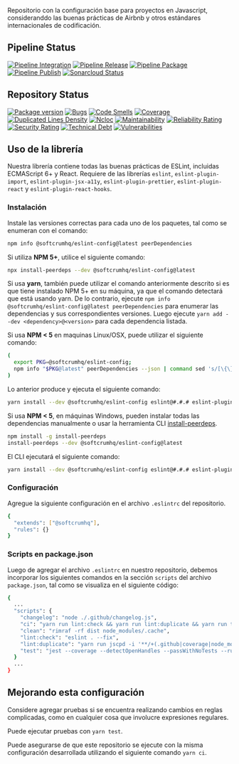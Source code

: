Repositorio con la configuración base para proyectos en Javascript, consideranddo las buenas prácticas de Airbnb y otros estándares internacionales de codificación.


## Pipeline Status
[![Pipeline Integration](https://github.com/softcrumhq/eslint-config/actions/workflows/integration.yml/badge.svg?branch=master)](https://github.com/softcrumhq/eslint-config/actions/workflows/integration.yml)
[![Pipeline Release](https://github.com/softcrumhq/eslint-config/actions/workflows/release.yml/badge.svg?branch=release)](https://github.com/softcrumhq/eslint-config/actions/workflows/release.yml)
[![Pipeline Package](https://github.com/softcrumhq/eslint-config/actions/workflows/package.yml/badge.svg?branch=master)](https://github.com/softcrumhq/eslint-config/actions/workflows/package.yml)
[![Pipeline Publish](https://github.com/softcrumhq/eslint-config/actions/workflows/publish.yml/badge.svg?branch=master)](https://github.com/softcrumhq/eslint-config/actions/workflows/publish.yml)
[![Sonarcloud Status](https://sonarcloud.io/api/project_badges/measure?project=softcrumhq_eslint-config&metric=alert_status)](https://sonarcloud.io/dashboard?id=softcrumhq_eslint-config)


## Repository Status
[![Package version](https://img.shields.io/badge/version-1.6.1-blue?logo=github)](https://github.com/softcrumhq/eslint-config)
[![Bugs](https://sonarcloud.io/api/project_badges/measure?project=softcrumhq_eslint-config&metric=bugs)](https://sonarcloud.io/project/issues?id=softcrumhq_eslint-config&resolved=false&types=BUG)
[![Code Smells](https://sonarcloud.io/api/project_badges/measure?project=softcrumhq_eslint-config&metric=code_smells)](https://sonarcloud.io/project/issues?id=softcrumhq_eslint-config&resolved=false&types=CODE_SMELL)
[![Coverage](https://sonarcloud.io/api/project_badges/measure?project=softcrumhq_eslint-config&metric=coverage)](https://sonarcloud.io/component_measures?id=softcrumhq_eslint-config&metric=coverage&view=list)
[![Duplicated Lines Density](https://sonarcloud.io/api/project_badges/measure?project=softcrumhq_eslint-config&metric=duplicated_lines_density)](https://sonarcloud.io/component_measures?id=softcrumhq_eslint-config&metric=Duplications)
[![Ncloc](https://sonarcloud.io/api/project_badges/measure?project=softcrumhq_eslint-config&metric=ncloc)](https://sonarcloud.io/component_measures?id=softcrumhq_eslint-config&metric=ncloc&view=list)
[![Maintainability](https://sonarcloud.io/api/project_badges/measure?project=softcrumhq_eslint-config&metric=sqale_rating)](https://sonarcloud.io/component_measures?id=softcrumhq_eslint-config&metric=Maintainability)
[![Reliability Rating](https://sonarcloud.io/api/project_badges/measure?project=softcrumhq_eslint-config&metric=reliability_rating)](https://sonarcloud.io/component_measures?id=softcrumhq_eslint-config&metric=Reliability)
[![Security Rating](https://sonarcloud.io/api/project_badges/measure?project=softcrumhq_eslint-config&metric=security_rating)](https://sonarcloud.io/component_measures?id=softcrumhq_eslint-config&metric=Security)
[![Technical Debt](https://sonarcloud.io/api/project_badges/measure?project=softcrumhq_eslint-config&metric=sqale_index)](https://sonarcloud.io/component_measures?id=softcrumhq_eslint-config&metric=sqale_index&view=list)
[![Vulnerabilities](https://sonarcloud.io/api/project_badges/measure?project=softcrumhq_eslint-config&metric=vulnerabilities)](https://sonarcloud.io/project/issues?id=softcrumhq_eslint-config&resolved=false&types=VULNERABILITY)


## Uso de la librería

Nuestra librería contiene todas las buenas prácticas de ESLint, incluidas ECMAScript 6+ y React. Requiere de las librerías `eslint`, `eslint-plugin-import`, `eslint-plugin-jsx-a11y`, `eslint-plugin-prettier`, `eslint-plugin-react` y `eslint-plugin-react-hooks`.

### Instalación

Instale las versiones correctas para cada uno de los paquetes, tal como se enumeran con el comando:

```sh
npm info @softcrumhq/eslint-config@latest peerDependencies
```

Si utiliza **NPM 5+**, utilice el siguiente comando:

```sh
npx install-peerdeps --dev @softcrumhq/eslint-config@latest
```

Si usa **yarn**, también puede utilizar el comando anteriormente descrito si es que tiene instalado NPM 5+ en su máquina, ya que el comando detectará que está usando yarn. De lo contrario, ejecute `npm info @softcrumhq/eslint-config@latest peerDependencies` para enumerar las dependencias y sus correspondientes versiones. Luego ejecute `yarn add --dev <dependency>@<version>` para cada dependencia listada.

Si usa **NPM < 5** en maquinas Linux/OSX, puede utilizar el siguiente comando:

```sh
(
  export PKG=@softcrumhq/eslint-config;
  npm info "$PKG@latest" peerDependencies --json | command sed 's/[\{\},]//g ; s/: /@/g' | xargs yarn install --dev "$PKG@latest"
)
```

Lo anterior produce y ejecuta el siguiente comando:

```sh
yarn install --dev @softcrumhq/eslint-config eslint@#.#.# eslint-plugin-import@#.#.# eslint-plugin-jsx-a11y@#.#.# eslint-plugin-prettier@#.#.# eslint-plugin-react@#.#.# eslint-plugin-react-hooks@^#.#.#
```

Si usa **NPM < 5**, en máquinas Windows, pueden instalar todas las dependencias manualmente o usar la herramienta CLI [install-peerdeps](https://github.com/nathanhleung/install-peerdeps).

```sh
npm install -g install-peerdeps
install-peerdeps --dev @softcrumhq/eslint-config@latest
```
El CLI ejecutará el siguiente comando:

```sh
yarn install --dev @softcrumhq/eslint-config eslint@#.#.# eslint-plugin-import@#.#.# eslint-plugin-jsx-a11y@#.#.# eslint-plugin-prettier@#.#.# eslint-plugin-react@#.#.# eslint-plugin-react-hooks@^#.#.#
```

### Configuración

Agregue la siguiente configuración en el archivo `.eslintrc` del repositorio.

```sh
{
  "extends": ["@softcrumhq"],
  "rules": {}
}
```

### Scripts en package.json

Luego de agregar el archivo `.eslintrc` en nuestro repositorio, debemos incorporar los siguientes comandos en la sección `scripts` del archivo `package.json`, tal como se visualiza en el siguiente código:

```sh
{
  ...
  "scripts": {
    "changelog": "node ./.github/changelog.js",
    "ci": "yarn run lint:check && yarn run lint:duplicate && yarn run test",
    "clean": "rimraf -rf dist node_modules/.cache",
    "lint:check": "eslint . --fix",
    "lint:duplicate": "yarn run jscpd -i '**/+(.github|coverage|node_modules)/**' -t '0'",
    "test": "jest --coverage --detectOpenHandles --passWithNoTests --runInBand --watchAll=false"
  }
  ...
}
```


## Mejorando esta configuración

Considere agregar pruebas si se encuentra realizando cambios en reglas complicadas, como en cualquier cosa que involucre expresiones regulares.

Puede ejecutar pruebas con `yarn test`.

Puede asegurarse de que este repositorio se ejecute con la misma configuración desarrollada utilizando el siguiente comando `yarn ci`.
